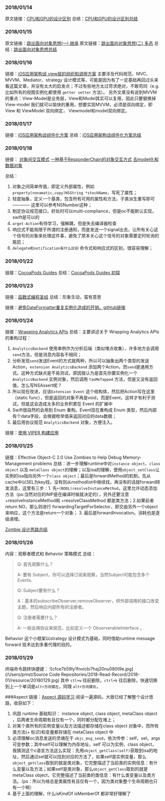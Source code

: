 ### 2018/01/14

原文链接：[CPU和GPU的设计区别](http://www.cnblogs.com/biglucky/p/4223565.html)
总结：[CPU和GPU的设计区别总结](quiver-note-url/77AD7A0F-5370-4B51-B16A-ECAA399EAF7E)

### 2018/01/15
原文链接：[跳出面向对象思想(一) 继承](https://casatwy.com/tiao-chu-mian-xiang-dui-xiang-si-xiang-yi-ji-cheng.html)
原文链接：[跳出面向对象思想(二) 多态](https://casatwy.com/tiao-chu-mian-xiang-dui-xiang-si-xiang-er-duo-tai.html)
总结：[跳出面向对象思想总结](quiver-note-url/ED3A2D65-03B3-4C9C-9194-821191756BEB)

### 2018/01/16
链接：[iOS应用架构谈 view层的组织和调用方案](https://casatwy.com/iosying-yong-jia-gou-tan-viewceng-de-zu-zhi-he-diao-yong-fang-an.html)
主要涉及代码规范、MVC、MVVM、Mediator、strategy 设计模式等，可能是因为有了一定基础再回过头来看这篇文章，并没有太大的启发点；不过有些地方太过苛求绝对，不敢苟同（e.g. 比如所有的视图实例化都使用 `getter setter` 方法）。
另外文章没有说到MVVM的重点：View-Model是业务层，View和Model其实可以复用，因此只要替换掉 View-model 我们就可以愉快的重用，想要实现MVVM，必须是双向绑定，即 View 和 ViewModel 双向绑定， Viewmodel和model双向绑定。

### 2018/01/17
链接：[iOS应用架构谈组件化方案](https://casatwy.com/iOS-Modulization.html)
总结：[iOS应用架构谈组件化方案总结](quiver-note-url/02C80AA7-BF70-4D7E-89B4-8E84324328CD)

### 2018/01/18
链接：
[对象间交互模式](https://casatwy.com/communication_patterns.html)
[一种基于ResponderChain的对象交互方式](https://casatwy.com/responder_chain_communication.html)
[去model化和数据对象](https://casatwy.com/OOP_nomodel.html)

总结：
1. 对象之间简单传值，即定义外部属性，例如`property(nonamatic,copy)NSString *stockName`，写死了属性；
2. 轻度抽象，定义一个基类，包含所有可用的属性和方法，子类派生重写即可 ———— 这里可以参考NSNumber这种；
3. 制定协议规范接口，好处时可以multi-compliance，但是oc不能默认实现，swift是可以的
4. `arget-Action`有待学习，强解耦，但是失去编译器检查
5. 响应式不能局限于所谓的注册通知，而是发送一个signal出去，让所有关心这个信号的对象来处理这件事，避免了原本关心这个信号的对象需要定时轮询的尴尬；
6. `delegate和notification有什么区别` 命令式和响应式的区别，很容易理解；

### 2018/01/22
链接：[CocoaPods Guides](https://guides.cocoapods.org/)
总结：[CocoaPods Guides 初探](quiver-note-url/77FA36ED-91BE-4E1B-8244-F6B50941311F)

### 2018/01/23
链接：[函数式编程圣经](https://mp.weixin.qq.com/s/0gErQ3tjDLZuD1bYOhi0mQ)
总结：形象生动，蛮有意思

链接：[避免DateFormatter重复实例化造成的开销，gitHub链接](https://github.com/BrooksWon/BTNSDateFormatterFactory/blob/master/BTNSDateFormatterFactory/BTNSDateFormatterFactory.m)
### 2018/01/24
链接：[Wrapping Analytics APIs](https://talk.objc.io/episodes/S01E83-wrapping-analytics-apis)
总结：主要讲述关于 Wrapping Analytics APIs 的重构过程：
1. `AnalyticsBackend` 使用单例作为分析后端（类似埋点收集），许多地方会调用`send`方法，但是消息内容各不相同；
2. 分析发现`send`发送Event的方式就两种，所以可以抽象出两个类型的发送Action，`extension AnalyticsBackend` 添加两个Action，而`send`是通用方式。这种方式缺点是不易测试，原因我认为是首先你要实例化一个 `AnalyticsBackend` 实例对象，然后调用 `taoMeTapped` 方法，但是又没有返回值，怎么写NSAssert呢？
3. 所以现在改进，应该`Extension Event` 这个结构体，然后把Action写在这里（static func），但是返回的对象不再是void，而是Event，这样才有利于测试，但是这会造成太多的业务积累在 Event 的扩展中
4. Swift很自然的会用到 Enum 重构。Event现在重构成 Enum 类型，然后内部有个data字段，会根据枚举值来返回对应的data数据；
5. 最后用协议规范 `AnalyticsBackend` 对象，方便注入。

链接：[使用 VIPER 构建应用](https://www.objccn.io/issue-13-5/)

### 2018/01/25
链接：Effective Object-C 2.0 Use Zombies to Help Debug Memory-Management problems
总结：进一步理解runtime中对`instance object`、`class object` 以及 `metaClass object`的理解；以及isa的理解，使用`object_setClass`让实例的isa指向另外一个`class object`；最后是forwardMethod的机制，先从cache中以SEL为key找，没有则从methodlist中继续找，再没有的话就forward转发消息，这里有三步：1. 先`+(BOOL)resolveInstanceMethod`，这里允许动态添加方法（ps:当然对应的IMP是在编译时候就决定的），另外还要注意+resolveInstanceMethod和 +resolveClassMethod 都是类方法；2.如果前者return NO，那么则进行 forwardingTargetForSelector，即交由另外一个object来响应，这个方法是return一个对象； 3. 最后是forwardInvocation。消耗也是逐级递增。

[Zombie 设计思路总结](quiver-note-url/2DF63FEB-CEC5-4620-8022-82FD8833E25F)

### 2018/01/26
内容：观察者模式和 Behavior 策略模式
总结：
>Q: 首先观察什么？ 
>
>A: 要有 Subject，你可以选择订阅来观察，当然Subject可能包含多个Events.
>
>Q: Subject要有什么？ 
>
>A：基本的subscribeObserver,removeObserver，供外部调用的接口改变主题，然后响应内部所有的注册者。
>
>Q: 注册者需要什么？ 
>
>A: 一般会用协议来规范，比如定义一个 ObserverableInterface 。

Behavior 这个小框架以strategy 设计模式为基础，同时借助runtime message forward 技术达到多重代理的目的。

### 2018/01/29
终端命令跳转快捷键：
![cfce7b59ly1fnvicbi7haj20nu080t9e.jpg](/Users/pmst/Source Code Repositories/2018-Read-Record/2018-01/resource/20180129.jpg)
其中 `ctl+w` 往前删除，`ctrl+k` 往后删除，快速切换到上一个单词是`alt+方向键左`，同理 `alt+方向键右`，

###Aspect
链接：[Aspect 源码学习](https://github.com/steipete/Aspects)
阅读一遍源码，大致已经了解整个设计思路，收获如下：
1. 巩固 runtime 基础知识： instance object, class object, metaClass object ，后两者生命周期有且仅有一个，同时都分配在堆上；
2. 对某个类所有的实例变量以及方法描述都存储在class object 对象中，而所有类方法(+ 标识)和变量都存储在 metaClass object 中
3. 必须理解oc消息发送的灵魂在于 `objc_msg_send`，依次传参：self，sel，args可变参数；其中self可以理解为内存地址，self 可以为实例、class object，我猜测这个c语言方法这么实现：先用`object_getClass(self)`获取到isa的地址，然后通过sel就可以找到对应的方法了，如果self是实例变量，那么`object_getClass`取到的就是类对象，它完整描述了当前类的实例信息：有什么变量以及方法；如果self是类对象，那么`object_getClass`取到的就是metaClass object，它完整描述了当前类的类信息：有什么类变量以及类方法。（ps：所以为啥总是类属性有且仅有一个，因为类对象整个生命周期也只有一个啊）
4. 基于上面的理解，什么isKindOf isMemberOf 都非常好理解了

